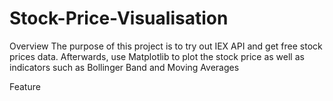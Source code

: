 # Stock-Price-Visualisation

Overview
The purpose of this project is to try out IEX API and get free stock prices data. Afterwards, use Matplotlib to plot the stock price as well as indicators such as Bollinger Band and Moving Averages

Feature

